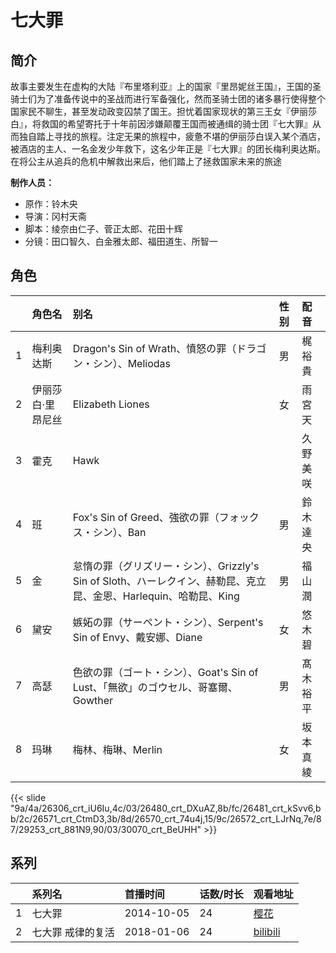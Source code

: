 # 七大罪


## 简介

故事主要发生在虚构的大陆『布里塔利亚』上的国家『里昂妮丝王国』，王国的圣骑士们为了准备传说中的圣战而进行军备强化，然而圣骑士团的诸多暴行使得整个国家民不聊生，甚至发动政变囚禁了国王。担忧着国家现状的第三王女『伊丽莎白』，将救国的希望寄托于十年前因涉嫌颠覆王国而被通缉的骑士团『七大罪』从而独自踏上寻找的旅程。注定无果的旅程中，疲惫不堪的伊丽莎白误入某个酒店，被酒店的主人、一名金发少年救下，这名少年正是『七大罪』的团长梅利奥达斯。在将公主从追兵的危机中解救出来后，他们踏上了拯救国家未来的旅途

**制作人员：**
- 原作：铃木央
- 导演：冈村天斋
- 脚本：绫奈由仁子、菅正太郎、花田十辉
- 分镜：田口智久、白金雅太郎、福田道生、所智一

## 角色

|     |   角色名   |   别名  | 性别 |  配音  |
|:--- |:------  |:----      |:---  |:--   |
| 1 | 梅利奥达斯 | Dragon's Sin of Wrath、憤怒の罪（ドラゴン・シン）、Meliodas | 男 | 梶裕貴 |
| 2 | 伊丽莎白·里昂尼丝 | Elizabeth Liones | 女 | 雨宮天 |
| 3 | 霍克 | Hawk |  | 久野美咲 |
| 4 | 班 | Fox's Sin of Greed、強欲の罪（フォックス・シン）、Ban | 男 | 鈴木達央 |
| 5 | 金 | 怠惰の罪（グリズリー・シン）、Grizzly's Sin of Sloth、ハーレクイン、赫勒昆、克立昆、金恩、Harlequin、哈勒昆、King | 男 | 福山潤 |
| 6 | 黛安 | 嫉妬の罪（サーペント・シン）、Serpent's Sin of Envy、戴安娜、Diane | 女 | 悠木碧 |
| 7 | 高瑟 | 色欲の罪（ゴート・シン）、Goat's Sin of Lust、「無欲」のゴウセル、哥塞爾、Gowther | 男 | 髙木裕平 |
| 8 | 玛琳 | 梅林、梅琳、Merlin | 女 | 坂本真綾 |

{{< slide "9a/4a/26306_crt_iU6Iu,4c/03/26480_crt_DXuAZ,8b/fc/26481_crt_kSvv6,bb/2c/26571_crt_CtmD3,3b/8d/26570_crt_74u4j,15/9c/26572_crt_LJrNq,7e/87/29253_crt_881N9,90/03/30070_crt_BeUHH" >}}

## 系列

|     |   系列名   |   首播时间  | 话数/时长  | 观看地址 |
|:---  |:------    |:----      |:---       |:---  |
| 1 | 七大罪 | 2014-10-05 | 24 | [樱花](https://www.yhdmp.live/vp/14084-1-0.html)  |
| 2 | 七大罪 戒律的复活 | 2018-01-06 | 24 | [bilibili](https://www.bilibili.com/bangumi/play/ep173378)  |




